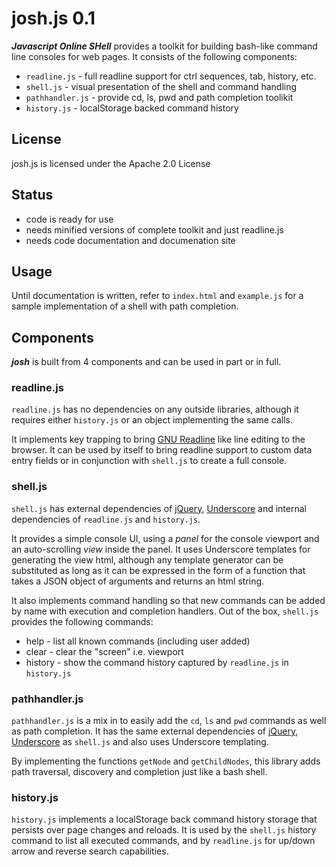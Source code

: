 josh.js 0.1
===========

***Javascript Online SHell*** provides a toolkit for building bash-like command line consoles for web pages. It consists of the following components:

* `readline.js` - full readline support for ctrl sequences, tab, history, etc.
* `shell.js` - visual presentation of the shell and command handling
* `pathhandler.js` - provide cd, ls, pwd and path completion toolikit
* `history.js` - localStorage backed command history

## License
josh.js is licensed under the Apache 2.0 License

## Status

* code is ready for use
* needs minified versions of complete toolkit and just readline.js
* needs code documentation and documenation site

## Usage

Until documentation is written, refer to `index.html` and `example.js` for a sample implementation of a shell with path completion.

## Components
***josh*** is built from 4 components and can be used in part or in full.

### readline.js

`readline.js` has no dependencies on any outside libraries, although it requires either `history.js` or an object implementing the same calls.

It implements key trapping to bring [GNU Readline](http://cnswww.cns.cwru.edu/php/chet/readline/readline.html) like line editing to the browser. It can be used by itself to bring readline support to custom data entry fields or in conjunction with `shell.js` to create a full console.

### shell.js
`shell.js` has external dependencies of [jQuery](http://jquery.com/), [Underscore](http://underscorejs.org/) and internal dependencies of `readline.js` and `history.js`.

It provides a simple console UI, using a *panel* for the console viewport and an auto-scrolling *view* inside the panel. It uses Underscore templates for generating the view html, although any template generator can be substituted as long as it can be expressed in the form of a function that takes a JSON object of arguments and returns an html string.

It also implements command handling so that new commands can be added by name with execution and completion handlers. Out of the box, `shell.js` provides the following commands:
* help - list all known commands (including user added)
* clear - clear the "screen" i.e. viewport
* history - show the command history captured by `readline.js` in `history.js`

### pathhandler.js
`pathhandler.js` is a mix in to easily add the `cd`, `ls` and `pwd` commands as well as path completion. It has the same external dependencies of [jQuery](http://jquery.com/), [Underscore](http://underscorejs.org/) as `shell.js` and also uses Underscore templating.

By implementing the functions `getNode` and `getChildNodes`, this library adds path traversal, discovery and completion just like a bash shell.

### history.js
`history.js` implements a localStorage back command history storage that persists over page changes and reloads. It is used by the `shell.js` history command to list all executed commands, and by `readline.js` for up/down arrow and reverse search capabilities.
